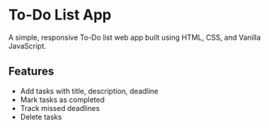 # To-Do List App

A simple, responsive To-Do list web app built using HTML, CSS, and Vanilla JavaScript.

## Features

- Add tasks with title, description, deadline
- Mark tasks as completed
- Track missed deadlines
- Delete tasks

